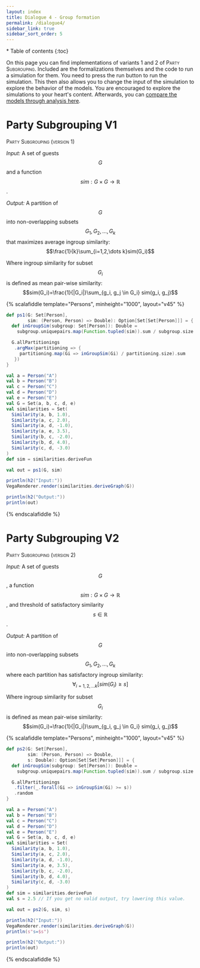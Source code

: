 ```yaml
---
layout: index
title: Dialogue 4 - Group formation
permalink: /dialogue4/
sidebar_link: true
sidebar_sort_order: 5
---
```


<div id="toc-wrapper" markdown="1">
* Table of contents
{:toc}
</div>

On this page you can find implementations of variants 1 and 2 of
<span style="font-variant: small-caps;">Party Subgrouping</span>. Included
are the formalizations themselves and the code to run a simulation for them.
You need to press the run button to run the simulation. This then also allows
you to change the input of the simulation to explore the behavior of the
models. You are encouraged to explore the simulations to your heart's content.
Afterwards, you can [compare the models through analysis here](/socialpsychtutorial/dialogue4_comparison).


# Party Subgrouping V1

<span style="font-variant: small-caps;">Party Subgrouping (version 1)</span>

*Input:* A set of guests $$G$$ and a function $$sim: G \times G \rightarrow \mathbb{R}$$.

*Output:* A partition of $$G$$ into non-overlapping subsets $$G_1, G_2, ..., G_k$$ that maximizes average ingroup similarity:
$$\frac{1}{k}\sum_{i=1,2,\dots k}sim(G_i)$$

Where ingroup similarity for subset $$G_i$$ is defined as mean pair-wise similarity:
$$sim(G_i)=\frac{1}{|G_i|}\sum_{g_i, g_j \in G_i} sim(g_i, g_j)$$

{% scalafiddle template="Persons", minheight="1000", layout="v45" %}
```scala
def ps1(G: Set[Person],
        sim: (Person, Person) => Double): Option[Set[Set[Person]]] = {
  def inGroupSim(subgroup: Set[Person]): Double =
    subgroup.uniquepairs.map(Function.tupled(sim)).sum / subgroup.size.toDouble

  G.allPartitionings
   .argMax(partitioning => {
     partitioning.map(Gi => inGroupSim(Gi) / partitioning.size).sum
   })
}

val a = Person("A")
val b = Person("B")
val c = Person("C")
val d = Person("D")
val e = Person("E")
val G = Set(a, b, c, d, e)
val similarities = Set(
  Similarity(a, b, 1.0),
  Similarity(a, c, 2.0),
  Similarity(a, d, -1.0),
  Similarity(a, e, 3.5),
  Similarity(b, c, -2.0),
  Similarity(b, d, 4.0),
  Similarity(c, d, -3.0)
)
def sim = similarities.deriveFun

val out = ps1(G, sim)

println(h2("Input:"))
VegaRenderer.render(similarities.deriveGraph(G))

println(h2("Output:"))
println(out)

```
{% endscalafiddle %}

# Party Subgrouping V2

<span style="font-variant: small-caps;">Party Subgrouping (version 2)</span>

*Input:* A set of guests $$G$$, a function $$sim: G \times G \rightarrow \mathbb{R}$$, and threshold of satisfactory similarity $$s \in \mathbb{R}$$.

*Output:* A partition of $$G$$ into non-overlapping subsets $$G_1, G_2, ..., G_k$$ where each partition has satisfactory ingroup similarity:
$$\forall_{i=1,2,\dots k}\left[sim(G_i) \geq s\right]$$

Where ingroup similarity for subset $$G_i$$ is defined as mean pair-wise similarity:
$$sim(G_i)=\frac{1}{|G_i|}\sum_{g_i, g_j \in G_i} sim(g_i, g_j)$$

{% scalafiddle template="Persons", minheight="1000", layout="v45" %}
```scala
def ps2(G: Set[Person],
        sim: (Person, Person) => Double,
        s: Double): Option[Set[Set[Person]]] = {
  def inGroupSim(subgroup: Set[Person]): Double =
    subgroup.uniquepairs.map(Function.tupled(sim)).sum / subgroup.size.toDouble

  G.allPartitionings
   .filter(_.forall(Gi => inGroupSim(Gi) >= s))
   .random
}

val a = Person("A")
val b = Person("B")
val c = Person("C")
val d = Person("D")
val e = Person("E")
val G = Set(a, b, c, d, e)
val similarities = Set(
  Similarity(a, b, 1.0),
  Similarity(a, c, 2.0),
  Similarity(a, d, -1.0),
  Similarity(a, e, 3.5),
  Similarity(b, c, -2.0),
  Similarity(b, d, 4.0),
  Similarity(c, d, -3.0)
)
def sim = similarities.deriveFun
val s = 2.5 // If you get no valid output, try lowering this value.

val out = ps2(G, sim, s)

println(h2("Input:"))
VegaRenderer.render(similarities.deriveGraph(G))
println(s"s=$s")

println(h2("Output:"))
println(out)

```
{% endscalafiddle %}
